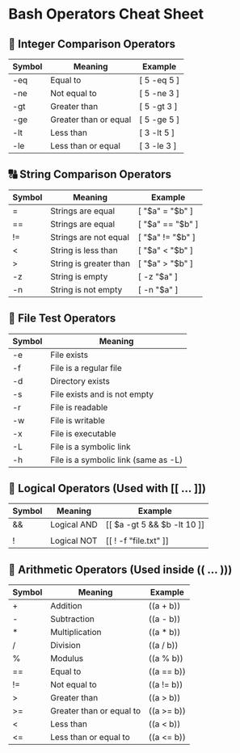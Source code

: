 
# Bash Operators Cheat Sheet

## 🔢 Integer Comparison Operators
| Symbol | Meaning               | Example             |
|--------|------------------------|---------------------|
| -eq    | Equal to               | [ 5 -eq 5 ]         |
| -ne    | Not equal to           | [ 5 -ne 3 ]         |
| -gt    | Greater than           | [ 5 -gt 3 ]         |
| -ge    | Greater than or equal  | [ 5 -ge 5 ]         |
| -lt    | Less than              | [ 3 -lt 5 ]         |
| -le    | Less than or equal     | [ 3 -le 3 ]         |

## 🔠 String Comparison Operators
| Symbol  | Meaning                      | Example               |
|---------|------------------------------|------------------------|
| =       | Strings are equal            | [ "$a" = "$b" ]        |
| ==      | Strings are equal            | [ "$a" == "$b" ]       |
| !=      | Strings are not equal        | [ "$a" != "$b" ]       |
| <       | String is less than          | [ "$a" < "$b" ]        |
| >       | String is greater than       | [ "$a" > "$b" ]        |
| -z      | String is empty              | [ -z "$a" ]            |
| -n      | String is not empty          | [ -n "$a" ]            |

## 📁 File Test Operators
| Symbol | Meaning                                 |
|--------|------------------------------------------|
| -e     | File exists                              |
| -f     | File is a regular file                   |
| -d     | Directory exists                         |
| -s     | File exists and is not empty             |
| -r     | File is readable                         |
| -w     | File is writable                         |
| -x     | File is executable                       |
| -L     | File is a symbolic link                  |
| -h     | File is a symbolic link (same as -L)     |

## 🔗 Logical Operators (Used with [[ ... ]])
| Symbol | Meaning                        | Example                         |
|--------|--------------------------------|----------------------------------|
| &&     | Logical AND                    | [[ $a -gt 5 && $b -lt 10 ]]      |
| ||     | Logical OR                     | [[ $a -lt 3 || $b -eq 7 ]]       |
| !      | Logical NOT                    | [[ ! -f "file.txt" ]]            |

## 🧠 Arithmetic Operators (Used inside (( ... )))
| Symbol | Meaning                         | Example           |
|--------|----------------------------------|--------------------|
| +      | Addition                         | ((a + b))          |
| -      | Subtraction                      | ((a - b))          |
| *      | Multiplication                   | ((a * b))          |
| /      | Division                         | ((a / b))          |
| %      | Modulus                          | ((a % b))          |
| ==     | Equal to                         | ((a == b))         |
| !=     | Not equal to                     | ((a != b))         |
| >      | Greater than                     | ((a > b))          |
| >=     | Greater than or equal to         | ((a >= b))         |
| <      | Less than                        | ((a < b))          |
| <=     | Less than or equal to            | ((a <= b))         |
